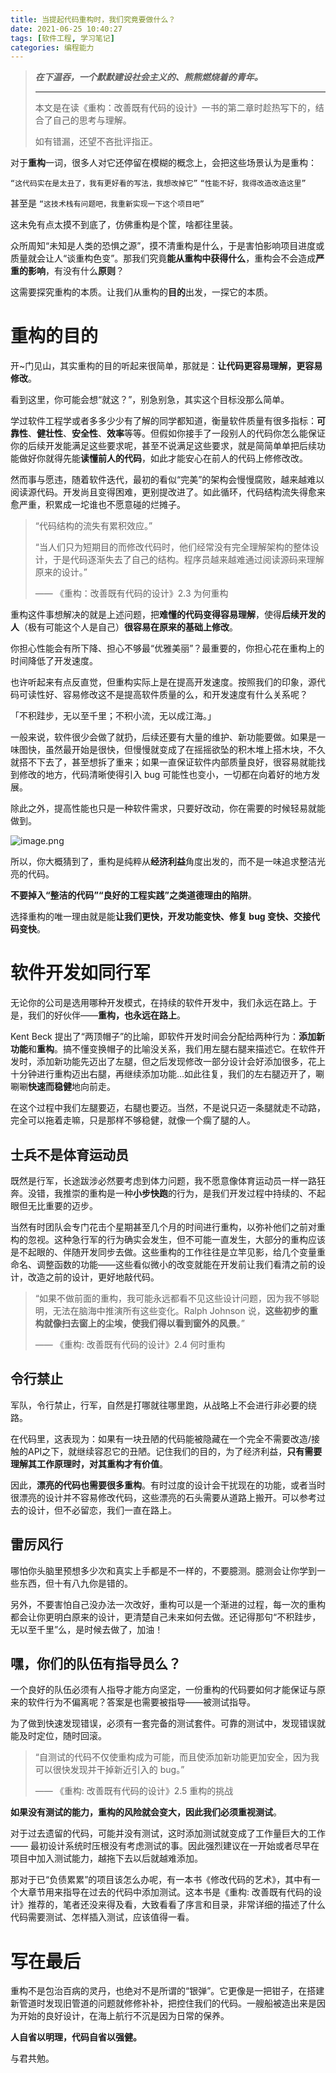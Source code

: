 ```yaml
---
title: 当提起代码重构时，我们究竟要做什么？
date: 2021-06-25 10:40:27
tags: [软件工程, 学习笔记]
categories: 编程能力
---
```


> ***在下温吞，一个默默建设社会主义的、熊熊燃烧着的青年。***
>
> ---
>
> 本文是在读《重构：改善既有代码的设计》一书的第二章时趁热写下的，结合了自己的思考与理解。
>
> 如有错漏，还望不吝批评指正。



对于**重构**一词，很多人对它还停留在模糊的概念上，会把这些场景认为是重构：

`“这代码实在是太丑了，我有更好看的写法，我想改掉它”` `“性能不好，我得改造改造这里”`

甚至是 `“这技术栈有问题吧，我重新实现一下这个项目吧”`

这未免有点太摸不到底了，仿佛重构是个筐，啥都往里装。

众所周知“未知是人类的恐惧之源”，摸不清重构是什么，于是害怕影响项目进度或质量就会让人“谈重构色变”。那我们究竟**能从重构中获得什么**，重构会不会造成**严重的影响**，有没有什么**原则**？

这需要探究重构的本质。让我们从重构的**目的**出发，一探它的本质。



# 重构的目的

开~门见山，其实重构的目的听起来很简单，那就是：**让代码更容易理解，更容易修改**。

看到这里，你可能会想“就这？”，别急别急，其实这个目标没那么简单。

学过软件工程学或者多多少少有了解的同学都知道，衡量软件质量有很多指标：**可靠性**、**健壮性**、**安全性**、**效率**等等。但假如你接手了一段别人的代码你怎么能保证你的后续开发能满足这些要求呢，甚至不说满足这些要求，就是简简单单把后续功能做好你就得先能**读懂前人的代码**，如此才能安心在前人的代码上修修改改。

然而事与愿违，随着软件迭代，最初的看似“完美”的架构会慢慢腐败，越来越难以阅读源代码。开发尚且变得困难，更别提改进了。如此循环，代码结构流失得愈来愈严重，积累成一坨谁也不愿意碰的烂摊子。

> “代码结构的流失有累积效应。”
>
> “当人们只为短期目的而修改代码时，他们经常没有完全理解架构的整体设计，于是代码逐渐失去了自己的结构。程序员越来越难通过阅读源码来理解原来的设计。”
>
> —— 《重构：改善既有代码的设计》2.3 为何重构

重构这件事想解决的就是上述问题，把**难懂的代码变得容易理解**，使得**后续开发的人**（极有可能这个人是自己）**很容易在原来的基础上修改**。

你担心性能会有所下降、担心不够最“优雅美丽”？最重要的，你担心花在重构上的时间降低了开发速度。

也许听起来有点反直觉，但重构实际上是在提高开发速度。按照我们的印象，源代码可读性好、容易修改这不是提高软件质量的么，和开发速度有什么关系呢？

「不积跬步，无以至千里；不积小流，无以成江海。」

一般来说，软件很少会做了就扔，后续还要有大量的维护、新功能要做。如果是一味图快，虽然最开始是很快，但慢慢就变成了在摇摇欲坠的积木堆上搭木块，不久就搭不下去了，甚至想拆了重来；如果一直保证软件内部质量良好，很容易就能找到修改的地方，代码清晰使得引入 bug 可能性也变小，一切都在向着好的地方发展。

除此之外，提高性能也只是一种软件需求，只要好改动，你在需要的时候轻易就能做到。

![image.png](https://p3-juejin.byteimg.com/tos-cn-i-k3u1fbpfcp/1f97875098e64a64a25f3dd66384c37b~tplv-k3u1fbpfcp-watermark.image)

所以，你大概猜到了，重构是纯粹从**经济利益**角度出发的，而不是一味追求整洁光亮的代码。

**不要掉入“整洁的代码”“良好的工程实践”之类道德理由的陷阱**。

选择重构的唯一理由就是能**让我们更快，开发功能变快、修复 bug 变快、交接代码变快**。



# 软件开发如同行军

无论你的公司是选用哪种开发模式，在持续的软件开发中，我们永远在路上。于是，我们的好伙伴——**重构，也永远在路上**。

Kent Beck 提出了“两顶帽子”的比喻，即软件开发时间会分配给两种行为：**添加新功能**和**重构**。搞不懂变换帽子的比喻没关系，我们用左腿右腿来描述它。在软件开发时，添加新功能先迈出了左腿，但之后发现修改一部分设计会好添加很多，花上十分钟进行重构迈出右腿，再继续添加功能…如此往复，我们的左右腿迈开了，唰唰唰**快速而稳健**地向前走。

在这个过程中我们左腿要迈，右腿也要迈。当然，不是说只迈一条腿就走不动路，完全可以拖着走嘛，只是那样不够稳健，就像一个瘸了腿的人。

## 士兵不是体育运动员

既然是行军，长途跋涉必然要考虑到体力问题，我不愿意像体育运动员一样一路狂奔。没错，我推崇的重构是一种**小步快跑**的行为，是我们开发过程中持续的、不起眼但无比重要的迈步。

当然有时团队会专门花击个星期甚至几个月的时间进行重构，以弥补他们之前对重构的忽视。这种急行军的行为确实会发生，但不可能一直发生，大部分的重构应该是不起眼的、伴随开发同步去做。这些重构的工作往往是立竿见影，给几个变量重命名、调整函数的功能——这些看似微小的改变就能在开发前让我们看清之前的设计，改造之前的设计，更好地敲代码。

> “如果不做前面的重构，我可能永远都看不见这些设计问题，因为我不够聪明，无法在脑海中推演所有这些变化。Ralph Johnson 说，**这些初步的重构就像扫去窗上的尘埃，使我们得以看到窗外的风景**。”
>
> —— 《重构: 改善既有代码的设计》2.4 何时重构

## 令行禁止

军队，令行禁止，行军，自然是打哪就往哪里跑，从战略上不会进行非必要的绕路。

在代码里，这表现为：如果有一块丑陋的代码能被隐藏在一个完全不需要改造/接触的API之下，就继续容忍它的丑陋。记住我们的目的，为了经济利益，**只有需要理解其工作原理时，对其重构才有价值**。

因此，**漂亮的代码也需要很多重构**。有时过度的设计会干扰现在的功能，或者当时很漂亮的设计并不容易修改代码，这些漂亮的石头需要从道路上搬开。可以参考过去的设计，但不必留恋，我们一直在路上。

## 雷厉风行

哪怕你头脑里预想多少次和真实上手都是不一样的，不要臆测。臆测会让你学到一些东西，但十有八九你是错的。

另外，不要害怕自己没办法一次改好，重构可以是一个渐进的过程，每一次的重构都会让你更明白原来的设计，更清楚自己未来如何去做。还记得那句“不积跬步，无以至千里”么，是时候去做了，加油！

## 嘿，你们的队伍有指导员么？

一个良好的队伍必须有人指导才能方向坚定，一份重构的代码要如何才能保证与原来的软件行为不偏离呢？答案是也需要被指导——被测试指导。

为了做到快速发现错误，必须有一套完备的测试套件。可靠的测试中，发现错误就能及时定位，随时回滚。

> “自测试的代码不仅使重构成为可能，而且使添加新功能更加安全，因为我可以很快发现并干掉新近引入的 bug。”
>
> —— 《重构: 改善既有代码的设计》2.5 重构的挑战

**如果没有测试的能力，重构的风险就会变大，因此我们必须重视测试**。

对于过去遗留的代码，可能并没有测试，这时添加测试就变成了工作量巨大的工作 —— 最初设计系统时压根没有考虑测试的事。因此强烈建议在一开始或者尽早在项目中加入测试能力，越拖下去以后就越难添加。

那对于已“负债累累”的项目该怎么办呢，有一本书《修改代码的艺术》，其中有一个大章节用来指导在过去的代码中添加测试。这本书是《重构: 改善既有代码的设计》推荐的，笔者还没来得及看，大致看看了序言和目录，非常详细的描述了什么代码需要测试、怎样插入测试，应该值得一看。

# 写在最后

重构不是包治百病的灵丹，也绝对不是所谓的“银弹”。它更像是一把钳子，在搭建新管道时发现旧管道的问题就修修补补，把控住我们的代码。一艘船被造出来是因为开始的良好设计，在海上航行不沉是因为日常的保养。

**人自省以明理，代码自省以强健。**

与君共勉。
